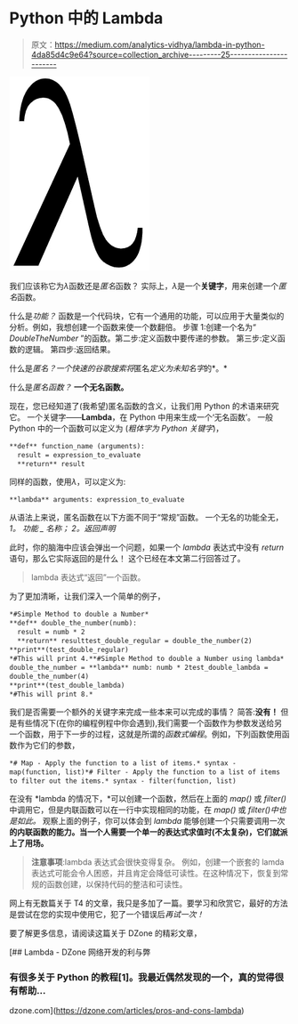 # Python 中的 Lambda

> 原文：<https://medium.com/analytics-vidhya/lambda-in-python-4da85d4c9e64?source=collection_archive---------25----------------------->

![](img/bd622140aa40dead40b2b7a8a3f14bab.png)

我们应该称它为*λ*函数还是*匿名*函数？
实际上，*λ*是一个**关键字**，用来创建一个*匿名*函数。

什么是*功能？* 函数是一个代码块，它有一个通用的功能，可以应用于大量类似的分析。例如，我想创建一个函数来使一个数翻倍。
步骤 1:创建一个名为“ *DoubleTheNumber* ”的函数。第二步:定义函数中要传递的参数。
第三步:定义函数的逻辑。
第四步:返回结果。

什么是*匿名？一个快速的谷歌搜索将*匿名*定义为未知名字*的*。*

什么是*匿名函数？* **一个无名函数。**

现在，您已经知道了(我希望)匿名函数的含义，让我们用 Python 的术语来研究它。
一个关键字——**Lambda**，在 Python 中用来生成一个‘无名函数’。
一般 Python 中的一个函数可以定义为
(*粗体字为 Python 关键字*)，

```
**def** function_name (arguments):
  result = expression_to_evaluate
  **return** result
```

同样的函数，使用*λ*，可以定义为:

```
**lambda** arguments: expression_to_evaluate
```

从语法上来说，匿名函数在以下方面不同于“常规”函数。
一个无名的功能全无， *1。* *功能 _ 名称；
2。返回声明*

此时，你的脑海中应该会弹出一个问题，如果一个 *lambda* 表达式中没有 *return* 语句，那么它实际返回的是什么！
这个已经在本文第二行回答过了。

> lambda 表达式“返回”一个函数。

为了更加清晰，让我们深入一个简单的例子，

```
*#Simple Method to double a Number*
**def** double_the_number(numb):
  result = numb * 2
  **return** resulttest_double_regular = double_the_number(2)
**print**(test_double_regular)
*#This will print 4.**#Simple Method to double a Number using lambda* double_the_number = **lambda** numb: numb * 2test_double_lambda = double_the_number(4)
**print**(test_double_lambda)
*#This will print 8.*
```

我们是否需要一个额外的关键字来完成一些本来可以完成的事情？
简答:**没有！** 但是有些情况下(在你的编程例程中你会遇到),我们需要一个函数作为参数发送给另一个函数，用于下一步的过程，这就是所谓的*函数式编程*。例如，下列函数使用函数作为它们的参数，

```
*# Map - Apply the function to a list of items.* syntax - map(function, list)*# Filter - Apply the function to a list of items to filter out the items.* syntax - filter(function, list)
```

在没有 *lambda 的情况下，*可以创建一个函数，然后在上面的 *map()* 或 *filter()* 中调用它，但是内联函数可以在一行中实现相同的功能，在 *map()* 或 *filter()中也是如此。*
观察上面的例子，你可以体会到 *lambda* 能够创建一个只需要调用一次**的内联函数的能力。当一个人需要一个单一的表达式求值时(不太复杂)，它们就派上了用场。**

> **注意事项**:lambda 表达式会很快变得复杂。
> 例如，创建一个嵌套的 lamda 表达式可能会令人困惑，并且肯定会降低可读性。在这种情况下，恢复到常规的函数创建，以保持代码的整洁和可读性。

网上有无数篇关于 T4 的文章，我只是多加了一篇。要学习和欣赏它，最好的方法是尝试在您的实现中使用它，犯了一个错误后*再试一次！*

要了解更多信息，请阅读这篇关于 DZone 的精彩文章，

[](https://dzone.com/articles/pros-and-cons-lambda) [## Lambda - DZone 网络开发的利与弊

### 有很多关于 Python 的教程[1]。我最近偶然发现的一个，真的觉得很有帮助…

dzone.com](https://dzone.com/articles/pros-and-cons-lambda)